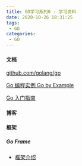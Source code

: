 ```yaml
---
title: GO学习系列0 - 学习资料
date: 2020-10-26 18:31:25
tags:
 - GO
categories:
 - GO
---
```


#### 文档

[github.com/golang/go](https://github.com/golang/go)

[Go 编程实例 Go by Example](https://learnku.com/docs/gobyexample/2020)

[Go 入门指南](https://learnku.com/docs/the-way-to-go)

#### 博客

#### 框架

##### Go Frame

- [框架介绍](https://goframe.org/index)